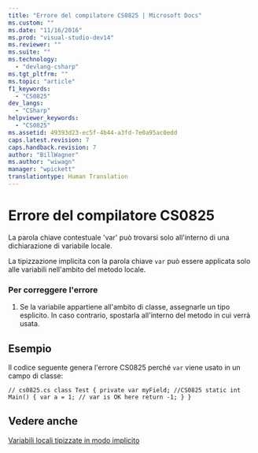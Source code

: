 ```yaml
---
title: "Errore del compilatore CS0825 | Microsoft Docs"
ms.custom: ""
ms.date: "11/16/2016"
ms.prod: "visual-studio-dev14"
ms.reviewer: ""
ms.suite: ""
ms.technology: 
  - "devlang-csharp"
ms.tgt_pltfrm: ""
ms.topic: "article"
f1_keywords: 
  - "CS0825"
dev_langs: 
  - "CSharp"
helpviewer_keywords: 
  - "CS0825"
ms.assetid: 49393d23-ec5f-4b44-a3fd-7e0a95ac0edd
caps.latest.revision: 7
caps.handback.revision: 7
author: "BillWagner"
ms.author: "wiwagn"
manager: "wpickett"
translationtype: Human Translation
---
```

# Errore del compilatore CS0825
La parola chiave contestuale 'var' può trovarsi solo all'interno di una dichiarazione di variabile locale.  
  
 La tipizzazione implicita con la parola chiave `var` può essere applicata solo alle variabili nell'ambito del metodo locale.  
  
### Per correggere l'errore  
  
1.  Se la variabile appartiene all'ambito di classe, assegnarle un tipo esplicito.  In caso contrario, spostarla all'interno del metodo in cui verrà usata.  
  
## Esempio  
 Il codice seguente genera l'errore CS0825 perché `var` viene usato in un campo di classe:  
  
```  
// cs0825.cs class Test { private var myField; //CS0825 static int Main() { var a = 1; // var is OK here return -1; } }  
```  
  
## Vedere anche  
 [Variabili locali tipizzate in modo implicito](../../csharp/programming-guide/classes-and-structs/implicitly-typed-local-variables.md)